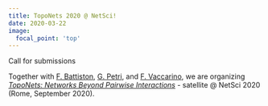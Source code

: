```yaml
---
title: TopoNets 2020 @ NetSci!
date: 2020-03-22
image:
  focal_point: 'top'
---
```


Call for submissions

<!--more-->

Together with [F. Battiston](http://www.personal.ceu.edu/staff/Federico_Battiston/), [G. Petri](https://lordgrilo.github.io/), and [F. Vaccarino](https://scholar.google.com/citations?user=4XfzoZQAAAAJ&hl=en), we are organizing [*TopoNets: Networks Beyond Pairwise Interactions*](https://sites.google.com/view/toponets2020/home-page) - satellite @ NetSci 2020 (Rome, September 2020).

